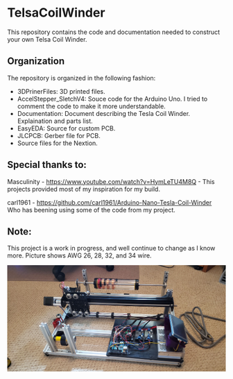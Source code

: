 # TelsaCoilWinder

This repository contains the code and documentation needed to construct your own Telsa Coil Winder.    


## Organization

The repository is organized in the following fashion:
- 3DPrinerFiles:  3D printed files.
- AccelStepper_SletchV4:  Souce code for the Arduino Uno.  I tried to comment the code to make it more understandable.  
- Documentation:  Document describing the Tesla Coil Winder.  Explaination and parts list.
- EasyEDA: Source for custom PCB.
- JLCPCB:  Gerber file for PCB.
- Source files for the Nextion.

## Special thanks to:

Masculinity -  https://www.youtube.com/watch?v=HymLeTU4M8Q - This projects provided most of my inspiration for my build.

carl1961 - https://github.com/carl1961/Arduino-Nano-Tesla-Coil-Winder   Who has beening using some of the code from my project.

## Note:

This project is a work in progress, and well continue to change as I know more.  Picture shows AWG 26, 28, 32, and 34 wire.


![Alt text](/Images/CoilWinder.jpg)

